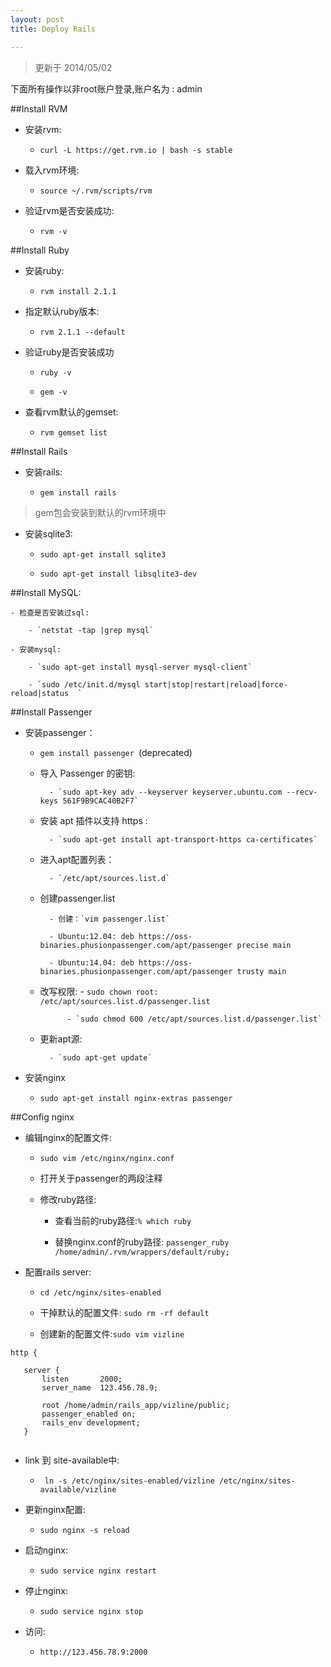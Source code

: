 ```yaml
---
layout: post
title: Deploy Rails

---
```


>更新于 2014/05/02

下面所有操作以非root账户登录,账户名为 : admin

##Install RVM

- 安装rvm: 

	- `curl -L https://get.rvm.io | bash -s stable`
	
- 载入rvm环境:

	- `source ~/.rvm/scripts/rvm`
	
- 验证rvm是否安装成功:

	- `rvm -v`
	
##Install Ruby

- 安装ruby:
	
	- `rvm install 2.1.1`
	
- 指定默认ruby版本:

	- `rvm 2.1.1 --default`
	
- 验证ruby是否安装成功

	- `ruby -v`
	
	- `gem -v`
	
- 查看rvm默认的gemset:

	- `rvm gemset list`
		 	
##Install Rails

- 安装rails:
	
	- `gem install rails` 

>gem包会安装到默认的rvm环境中
	
- 安装sqlite3:

	- `sudo apt-get install sqlite3`
	
	- `sudo apt-get install libsqlite3-dev `


##Install MySQL:

	- 检查是否安装过sql: 
	
		- `netstat -tap |grep mysql`
		
	- 安装mysql: 
	
		- `sudo apt-get install mysql-server mysql-client` 
		
		- `sudo /etc/init.d/mysql start|stop|restart|reload|force-reload|status  `

##Install Passenger

- 安装passenger：

	- `gem install passenger `(deprecated)
	
	- 导入 Passenger 的密钥: 
	
			- `sudo apt-key adv --keyserver keyserver.ubuntu.com --recv-keys 561F9B9CAC40B2F7` 
	
	- 安装 apt 插件以支持 https :
	
			- `sudo apt-get install apt-transport-https ca-certificates`
	
	- 进入apt配置列表：
	
			- `/etc/apt/sources.list.d`
	
	- 创建passenger.list
	
			- 创建：`vim passenger.list`
			
			- Ubuntu:12.04: deb https://oss-binaries.phusionpassenger.com/apt/passenger precise main 
			
			- Ubuntu:14.04: deb https://oss-binaries.phusionpassenger.com/apt/passenger trusty main		
	
	- 改写权限:
			- `sudo chown root: /etc/apt/sources.list.d/passenger.list` 
			
    			- `sudo chmod 600 /etc/apt/sources.list.d/passenger.list`
    	
	- 更新apt源:
	
			- `sudo apt-get update`
		
	
- 安装nginx

	- `sudo apt-get install nginx-extras passenger`
	
##Config nginx
	
- 编辑nginx的配置文件:
	
	- `sudo vim /etc/nginx/nginx.conf`
	
	- 打开关于passenger的两段注释
		
	- 修改ruby路径:
	
		- 查看当前的ruby路径:`% which ruby` 
		
		- 替换nginx.conf的ruby路径: `passenger_ruby /home/admin/.rvm/wrappers/default/ruby;`
	

- 配置rails server:

	- `cd /etc/nginx/sites-enabled`
	
	- 干掉默认的配置文件: `sudo rm -rf default`
	
	- 创建新的配置文件:`sudo vim vizline`
```
http {

   server {
       listen       2000;
       server_name  123.456.78.9;

       root /home/admin/rails_app/vizline/public;
       passenger_enabled on;
       rails_env development;
   }
    
``` 
- link 到 site-available中:

	- ` ln -s /etc/nginx/sites-enabled/vizline /etc/nginx/sites-available/vizline`

- 更新nginx配置:
	- `sudo nginx -s reload`

- 启动nginx:
 
	- `sudo service nginx restart` 

- 停止nginx:
	
	- `sudo service nginx stop`
	
- 访问:
	- `http://123.456.78.9:2000`






